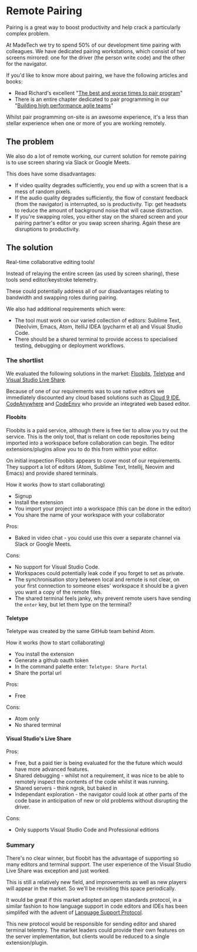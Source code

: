 # Remote Pairing

Pairing is a great way to boost productivity and help crack a particularly complex problem.

At MadeTech we try to spend 50% of our development time pairing with colleagues. We have dedicated pairing workstations, which consist of two screens mirrored: one for the driver (the person write code) and the other for the navigator.

If you'd like to know more about pairing, we have the following articles and books:

- Read Richard's excellent "[The best and worse times to pair program][link_richard_pairing]"
- There is an entire chapter dedicated to pair programming in our "[Building high performance  agile teams][link_agile_book]"

Whilst pair programming on-site is an awesome experience, it's a less than stellar experience when one or more of you are working remotely.

## The problem

We also do a lot of remote working, our current solution for remote pairing is to use screen sharing via Slack or Google Meets.

This does have some disadvantages:

- If video quality degrades sufficiently, you end up with a screen that is a mess of random pixels.
- If the audio quality degrades sufficiently, the flow of constant feedback (from the navigator) is interrupted, so is productivity. Tip: get headsets to reduce the amount of background noise that will cause distraction.
- If you're swapping roles, you either stay on the shared screen and your pairing partner's editor or you swap screen sharing. Again these are disruptions to productivity.

## The solution

Real-time collaborative editing tools! 

Instead of relaying the entire screen (as used by screen sharing), these tools send editor/keystroke telemetry.

These could potentially address all of our disadvantages relating to bandwidth and swapping roles during pairing.

We also had additional requirements which were:

- The tool must work on our varied collection of editors: Sublime Text, (Neo)vim, Emacs, Atom, ItelliJ IDEA (pycharm et al) and Visual Studio Code.
- There should be a shared terminal to provide access to specialised testing, debugging or deployment workflows.

### The shortlist

We evaluated the following solutions in the market: [Floobits][link_floobits], [Teletype][link_teletype] and [Visual Studio Live Share][link_liveshare].

Because of one of our requirements was to use native editors we immediately discounted any cloud based solutions such as [Cloud 9 IDE][link_cloud9], [CodeAnywhere][link_codeanywhere] and [CodeEnvy][link_codeenvy] who provide an integrated web based editor.

#### Floobits

Floobits is a paid service, although there is free tier to allow you try out the service. This is the only tool, that is reliant on code repositories being imported into a workspace before collaboration can begin. The editor extensions/plugins allow you to do this from within your editor.

On initial inspection Floobits appears to cover most of our requirements. They support a lot of editors (Atom, Sublime Text, Intellij, Neovim and Emacs) and provide shared terminals.

How it works (how to start collaborating)

- Signup
- Install the extension
- You import your project into a workspace (this can be done in the editor)
- You share the name of your workspace with your collaborator

Pros:

- Baked in video chat - you could use this over a separate channel via Slack or Google Meets.

Cons:

- No support for Visual Studio Code.
- Workspaces could potentially leak code if you forget to set as private.
- The synchronisation story between local and remote is not clear, on your first connection to someone elses' workspace it should be a given you want a copy of the remote files.
- The shared terminal feels janky, why prevent remote users have sending the `enter` key, but let them type on the terminal?

#### Teletype

Teletype was created by the same GitHub team behind Atom.

How it works (how to start collaborating)

- You install the extension
- Generate a github oauth token
- In the command palette enter: `Teletype: Share Portal`
- Share the portal url

Pros:

- Free

Cons:

- Atom only
- No shared terminal

#### Visual Studio's Live Share

Pros:

- Free, but a paid tier is being evaluated for the the future which would have more advanced features.
- Shared debugging - whilst not a requirement, it was nice to be able to remotely inspect the contents of the code whilst it was running.
- Shared servers - think ngrok, but baked in
- Independant exploration - the navigator could look at other parts of the code base in anticipation of new or old problems without disrupting the driver.

Cons:

- Only supports Visual Studio Code and Professional editions

### Summary

There's no clear winner, but floobit has the advantage of supporting so many editors and terminal support. The user experience of the Visual Studio Live Share was exception and just worked.

This is still a relatively new field, and improvements as well as new players will appear in the market. So we'll be revisiting this space periodically.

It would be great if this market adopted an open standards protocol, in a similar fashion to how language support in code editors and IDEs has been simplifed with the advent of [Language Support Protocol][link_lsp].

This new protocol would be responsible for sending editor and shared terminal telemtry. The market leaders could provide their own features on the server implementation, but clients would be reduced to a single extension/plugin.


[link_richard_pairing]:  https://www.madetech.com/blog/the-best-and-worst-times-to-pair-program
[link_agile_book]: https://www.madetech.com/resources/ebook/building_high_performance_agile_teams
[link_floobits]: https://floobits.com/
[link_teletype]: https://teletype.atom.io/
[link_liveshare]: https://www.visualstudio.com/services/live-share/
[link_cloud9]: https://c9.io/
[link_codeanywhere]: https://codeanywhere.com/
[link_codeenvy]: https://codenvy.com/
[link_flootty]: https://floobits.com/help/flootty
[link_lsp]: https://en.wikipedia.org/wiki/Language_Server_Protocol